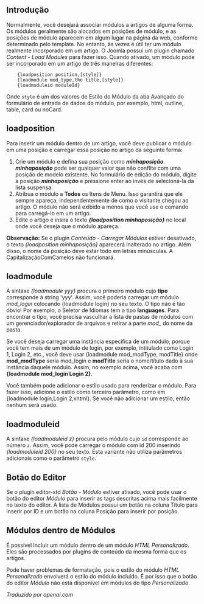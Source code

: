 <!-- Filename: How_do_you_put_a_module_inside_an_article%3F / Display title: Módulos dentro de Artigos  -->

## Introdução

Normalmente, você desejará associar módulos a artigos de alguma forma. Os módulos geralmente são alocados em posições de módulo, e as posições de módulo aparecem em algum lugar na página da web, conforme determinado pelo template. No entanto, às vezes é útil ter um módulo realmente incorporado em um artigo. O Joomla possui um plugin chamado *Content - Load Modules* para fazer isso. Quando ativado, um módulo pode ser incorporado em um artigo de três maneiras diferentes:

```
    {loadposition position,[style]}
    {loadmodule mod_type,the title,[style]}
    {loadmoduleid moduleId}
```

Onde `style` é um dos valores de Estilo do Módulo da aba Avançado do formulário de entrada de dados do módulo, por exemplo, html, outline, table, card ou noCard.

## loadposition

Para inserir um módulo dentro de um artigo, você deve publicar o módulo em uma posição e carregar essa posição no artigo da seguinte forma:

1. Crie um módulo e defina sua posição como ***minhaposição***. ***minhaposição*** pode ser qualquer valor que não conflite com uma posição de modelo existente. No formulário de edição do módulo, digite a posição ***minhaposição*** e pressione enter ao invés de selecioná-la da lista suspensa.
2. Atribua o módulo a **Todos** os Itens de Menu. Isso garantirá que ele sempre apareça, independentemente de como o visitante chegou ao artigo. O módulo não será exibido a menos que você use o comando para carregá-lo em um artigo.
3. Edite o artigo e insira o texto ***{loadposition minhaposição}*** no local onde você deseja que o módulo apareça.

**Observação:** Se o plugin *Conteúdo - Carregar Módulos* estiver desativado, o texto *{loadposition minhaposição}* aparecerá inalterado no artigo. Além disso, o nome da posição deve estar todo em letras minúsculas. A CapitalizaçãoComCamelos não funcionará.  

## loadmodule

A sintaxe *{loadmodule yyy}* procura o primeiro módulo cujo **tipo** corresponde à string 'yyy'. Assim, você poderia carregar um módulo *mod_login* colocando {loadmodule login} no seu texto. O tipo não é tão óbvio! Por exemplo, o Seletor de Idiomas tem o tipo **languages**. Para encontrar o tipo, você precisa vasculhar a lista de pastas de módulos com um gerenciador/explorador de arquivos e retirar a parte *mod_* do nome da pasta.

Se você deseja carregar uma instância específica de um módulo, porque você tem mais de um módulo de login, por exemplo, intitulado como Login 1, Login 2, etc., você deve usar {loadmodule mod_modType, modTitle} onde **mod_modType** seria mod_login e **modTitle** seria o nome/título dado à sua instância daquele módulo. Assim, no exemplo acima, você acaba com **{loadmodule mod_login Login 2}**.

Você também pode adicionar o estilo usado para renderizar o módulo. Para fazer isso, adicione o estilo como terceiro parâmetro, como em {loadmodule login,Login 2,xhtml}. Se você não adicionar um estilo, então nenhum será usado.

## loadmoduleid

A sintaxe *{loadmoduleid z}* procura pelo módulo cujo `id` corresponde ao número `z`. Assim, você pode carregar o módulo com id 200 inserindo *{loadmoduleid 200}* no seu texto. Esta variante não utiliza parâmetros adicionais como o parâmetro `style`.  

## Botão do Editor

Se o plugin editor-xtd *Botão - Módulo* estiver ativado, você pode usar o botão do editor *Módulo* para inserir as tags descritas acima mais facilmente no texto do editor. A lista de Módulos possui um botão na coluna Título para inserir por ID e um botão na coluna Posição para inserir por posição.  

## Módulos dentro de Módulos

É possível incluir um módulo dentro de um módulo *HTML Personalizado*. Eles são processados por plugins de conteúdo da mesma forma que os artigos.

Pode haver problemas de formatação, pois o estilo do módulo *HTML Personalizado* envolverá o estilo do módulo incluído. É por isso que o botão do editor *Módulo* não está disponível em módulos do tipo *Personalizado*.

*Traduzido por openai.com*

